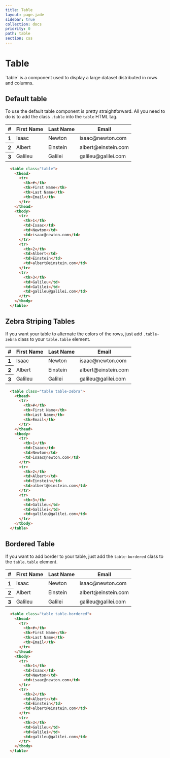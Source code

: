 ```yaml
---
title: Table
layout: page.jade
sidebar: true
collection: docs
priority: 0
path: table
section: css
---
```


# Table

<div class="lead">
`table` is a component used to display a large dataset distributed in rows and columns.
</div>

## Default table

To use the default table component is pretty straightforward. All you need to do is to add the class `.table` into the `table` HTML tag.

<div class="example example-code">
  <table class="table">
    <thead>
      <tr>
        <th>#</th>
        <th>First Name</th>
        <th>Last Name</th>
        <th>Email</th>
      </tr>
    </thead>
    <tbody>
      <tr>
        <th>1</th>
        <td>Isaac</td>
        <td>Newton</td>
        <td>isaac@newton.com</td>
      </tr>
      <tr>
        <th>2</th>
        <td>Albert</td>
        <td>Einstein</td>
        <td>albert@einstein.com</td>
      </tr>
      <tr>
        <th>3</th>
        <td>Galileu</td>
        <td>Galilei</td>
        <td>galileu@galilei.com</td>
      </tr>
    </tbody>
  </table>
</div>


```html
  <table class="table">
    <thead>
      <tr>
        <th>#</th>
        <th>First Name</th>
        <th>Last Name</th>
        <th>Email</th>
      </tr>
    </thead>
    <tbody>
      <tr>
        <th>1</th>
        <td>Isaac</td>
        <td>Newton</td>
        <td>isaac@newton.com</td>
      </tr>
      <tr>
        <th>2</th>
        <td>Albert</td>
        <td>Einstein</td>
        <td>albert@einstein.com</td>
      </tr>
      <tr>
        <th>3</th>
        <td>Galileu</td>
        <td>Galilei</td>
        <td>galileu@galilei.com</td>
      </tr>
    </tbody>
  </table>
```

## Zebra Striping Tables

If you want your table to alternate the colors of the rows, just add `.table-zebra` class to your `table.table` element.

<div class="example example-code">
  <table class="table table-zebra">
    <thead>
      <tr>
        <th>#</th>
        <th>First Name</th>
        <th>Last Name</th>
        <th>Email</th>
      </tr>
    </thead>
    <tbody>
      <tr>
        <th>1</th>
        <td>Isaac</td>
        <td>Newton</td>
        <td>isaac@newton.com</td>
      </tr>
      <tr>
        <th>2</th>
        <td>Albert</td>
        <td>Einstein</td>
        <td>albert@einstein.com</td>
      </tr>
      <tr>
        <th>3</th>
        <td>Galileu</td>
        <td>Galilei</td>
        <td>galileu@galilei.com</td>
      </tr>
    </tbody>
  </table>
</div>


```html
  <table class="table table-zebra">
    <thead>
      <tr>
        <th>#</th>
        <th>First Name</th>
        <th>Last Name</th>
        <th>Email</th>
      </tr>
    </thead>
    <tbody>
      <tr>
        <th>1</th>
        <td>Isaac</td>
        <td>Newton</td>
        <td>isaac@newton.com</td>
      </tr>
      <tr>
        <th>2</th>
        <td>Albert</td>
        <td>Einstein</td>
        <td>albert@einstein.com</td>
      </tr>
      <tr>
        <th>3</th>
        <td>Galileu</td>
        <td>Galilei</td>
        <td>galileu@galilei.com</td>
      </tr>
    </tbody>
  </table>
```

## Bordered Table

If you want to add border to your table, just add the `table-bordered` class to the `table.table` element.

<div class="example example-code">
  <table class="table table-bordered">
    <thead>
      <tr>
        <th>#</th>
        <th>First Name</th>
        <th>Last Name</th>
        <th>Email</th>
      </tr>
    </thead>
    <tbody>
      <tr>
        <th>1</th>
        <td>Isaac</td>
        <td>Newton</td>
        <td>isaac@newton.com</td>
      </tr>
      <tr>
        <th>2</th>
        <td>Albert</td>
        <td>Einstein</td>
        <td>albert@einstein.com</td>
      </tr>
      <tr>
        <th>3</th>
        <td>Galileu</td>
        <td>Galilei</td>
        <td>galileu@galilei.com</td>
      </tr>
    </tbody>
  </table>
</div>


```html
  <table class="table table-bordered">
    <thead>
      <tr>
        <th>#</th>
        <th>First Name</th>
        <th>Last Name</th>
        <th>Email</th>
      </tr>
    </thead>
    <tbody>
      <tr>
        <th>1</th>
        <td>Isaac</td>
        <td>Newton</td>
        <td>isaac@newton.com</td>
      </tr>
      <tr>
        <th>2</th>
        <td>Albert</td>
        <td>Einstein</td>
        <td>albert@einstein.com</td>
      </tr>
      <tr>
        <th>3</th>
        <td>Galileu</td>
        <td>Galilei</td>
        <td>galileu@galilei.com</td>
      </tr>
    </tbody>
  </table>
```
